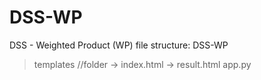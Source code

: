# DSS-WP
DSS - Weighted Product (WP)
 file structure:
 DSS-WP
  > templates     //folder
    -> index.html
    -> result.html
  > app.py        
